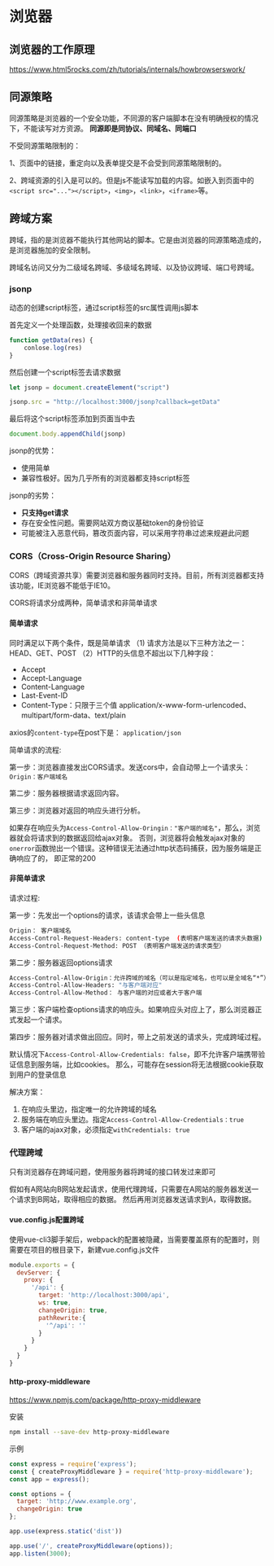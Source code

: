 # 浏览器

## 浏览器的工作原理

<https://www.html5rocks.com/zh/tutorials/internals/howbrowserswork/>

## 同源策略

同源策略是浏览器的一个安全功能，不同源的客户端脚本在没有明确授权的情况下，不能读写对方资源。
**同源即是同协议、同域名、同端口**

不受同源策略限制的：

1、页面中的链接，重定向以及表单提交是不会受到同源策略限制的。

2、跨域资源的引入是可以的。但是js不能读写加载的内容。如嵌入到页面中的`<script src="..."></script>`，`<img>`，`<link>`，`<iframe>`等。

## 跨域方案

跨域，指的是浏览器不能执行其他网站的脚本。它是由浏览器的同源策略造成的，是浏览器施加的安全限制。

跨域名访问又分为二级域名跨域、多级域名跨域、以及协议跨域、端口号跨域。

### jsonp

动态的创建script标签，通过script标签的src属性调用js脚本

首先定义一个处理函数，处理接收回来的数据

```js
function getData(res) {
    conlose.log(res)
}
```

然后创建一个script标签去请求数据

```js
let jsonp = document.createElement("script")

jsonp.src = "http://localhost:3000/jsonp?callback=getData"
```

最后将这个script标签添加到页面当中去

```js
document.body.appendChild(jsonp)
```

jsonp的优势：

+ 使用简单
+ 兼容性极好。因为几乎所有的浏览器都支持script标签

jsonp的劣势：

+ **只支持get请求**
+ 存在安全性问题。需要网站双方商议基础token的身份验证
+ 可能被注入恶意代码，篡改页面内容，可以采用字符串过滤来规避此问题

### CORS（Cross-Origin Resource Sharing）

CORS（跨域资源共享）需要浏览器和服务器同时支持。目前，所有浏览器都支持该功能，IE浏览器不能低于IE10。

CORS将请求分成两种，简单请求和非简单请求

#### 简单请求

同时满足以下两个条件，既是简单请求
（1) 请求方法是以下三种方法之一：HEAD、GET、POST
（2）HTTP的头信息不超出以下几种字段：

+ Accept
+ Accept-Language
+ Content-Language
+ Last-Event-ID
+ Content-Type：只限于三个值 application/x-www-form-urlencoded、multipart/form-data、text/plain

axios的`content-type`在post下是： `application/json`

简单请求的流程:

第一步：浏览器直接发出CORS请求。发送cors中，会自动带上一个请求头：`Origin：客户端域名`

第二步：服务器根据请求返回内容。

第三步：浏览器对返回的响应头进行分析。

如果存在响应头为`Access-Control-Allow-Oringin："客户端的域名"`，那么，浏览器就会将请求到的数据返回给ajax对象。
否则，浏览器将会触发ajax对象的`onerror`函数抛出一个错误。这种错误无法通过http状态码捕获，因为服务端是正确响应了的，
即正常的200

#### 非简单请求

请求过程:

第一步：先发出一个options的请求，该请求会带上一些头信息

```sh
Origin： 客户端域名
Access-Control-Request-Headers: content-type  (表明客户端发送的请求头数据)
Access-Control-Request-Method: POST （表明客户端发送的请求类型）
```

第二步：服务器返回options请求

```sh
Access-Control-Allow-Origin：允许跨域的域名（可以是指定域名，也可以是全域名“*”）
Access-Control-Allow-Headers: "与客户端对应"
Access-Control-Allow-Method： 与客户端的对应或者大于客户端
```

第三步：客户端检查options请求的响应头。如果响应头对应上了，那么浏览器正式发起一个请求。

第四步：服务器对请求做出回应。同时，带上之前发送的请求头，完成跨域过程。
  
默认情况下`Access-Control-Allow-Credentials: false`，即不允许客户端携带验证信息到服务端，比如cookies。
那么，可能存在session将无法根据cookie获取到用户的登录信息

解决方案：

1. 在响应头里边，指定唯一的允许跨域的域名
2. 服务端在响应头里边。指定`Access-Control-Allow-Credentials：true`
3. 客户端的ajax对象，必须指定`withCredentials: true`

### 代理跨域

只有浏览器存在跨域问题，使用服务器将跨域的接口转发过来即可

假如有A网站向B网站发起请求，使用代理跨域，只需要在A网站的服务器发送一个请求到B网站，取得相应的数据。
然后再用浏览器发送请求到A，取得数据。

#### vue.config.js配置跨域

使用vue-cli3脚手架后，webpack的配置被隐藏，当需要覆盖原有的配置时，则需要在项目的根目录下，新建vue.config.js文件

```js
module.exports = {
  devServer: {
    proxy: {
      '/api': {
        target: 'http://localhost:3000/api',
        ws: true,
        changeOrigin: true,
        pathRewrite:{
          '^/api': ''
        }
      }  
    }
  }
}
```

#### http-proxy-middleware

<https://www.npmjs.com/package/http-proxy-middleware>

安装

```sh
npm install --save-dev http-proxy-middleware
```

示例

```js
const express = require('express');
const { createProxyMiddleware } = require('http-proxy-middleware');
const app = express();

const options = {
  target: 'http://www.example.org',
  changeOrigin: true
};

app.use(express.static('dist'))

app.use('/', createProxyMiddleware(options));
app.listen(3000);
```
